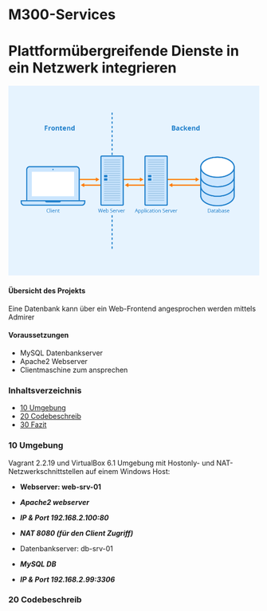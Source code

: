 # M300-Services

# Plattformübergreifende Dienste in ein Netzwerk integrieren

![mmdblayout](images/mmdblayout.png)

#### Übersicht des Projekts

Eine Datenbank kann über ein Web-Frontend angesprochen werden mittels Admirer

#### Voraussetzungen

* MySQL Datenbankserver 
* Apache2 Webserver
* Clientmaschine zum ansprechen

### Inhaltsverzeichnis

* [10 Umgebung](10-Umgebung/)
* [20 Codebeschreib](20-Codebeschreib/)
* [30 Fazit](30-Fazit/)

### 10 Umgebung

Vagrant 2.2.19 und VirtualBox 6.1 Umgebung mit Hostonly- und NAT-Netzwerkschnittstellen auf einem Windows Host:

- **Webserver: web-srv-01**
 - **_Apache2 webserver_**
 - **_IP & Port 192.168.2.100:80_**
 - **_NAT 8080 (für den Client Zugriff)_**

- Datenbankserver: db-srv-01
 - **_MySQL DB_**
 - **_IP & Port 192.168.2.99:3306_**

### 20 Codebeschreib

